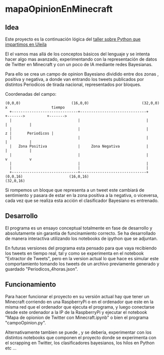 # mapaOpinionEnMinecraft

## Idea

Este proyecto es la continuación lógica del [taller sobre Python que impartimos en Uleila](http://www.guadatech.com/taller-de-minecraft-con-python-en/)

El el vamos mas allá de los conceptos básicos del lenguaje y se intenta hacer algo mas avanzado, 
experimentando con la representación de datos de Twitter en Minecraft y con un poco de IA mediante redes Bayesianas.

Para ello se crea un campo de opinion Bayesiano dividido entre dos zonas , positiva y negativa, 
a donde van entrando los tweets publicados por distintos Periodicos de tirada nacional, representados por bloques. 

 Coordenadas del campo:

 ```
(0,0,0)                       (16,0,0)                        (32,0,0)     x	                tiempo
   +------------------------------+------------------------------+       +------->       	+-------> 
   |                              |                              |       |			|
   |                              |                              |     z |	     Periodicos	|
   |                              |                              |       |			|	
   |   Zona Positiva              |     Zona Negativa            |       |			|
   |                              |                              |       v			v
   |                              |                              |
   |                              |                              |
   +------------------------------+------------------------------+
(0,0,16)                     (16,0,16)                         (32,0,16)  
```

Si rompemos un bloque que representa a un tweet este cambiará de sentimiento y pasara de estar en la zona positiva a la negativa,
o viceversa, cada vez que se realiza esta acción el clasificador Bayesiano es entrenado.

## Desarrollo

El programa es un ensayo conceptual totalmente en fase de desarrollo y absolutamente sin garantia de funcinamiento correcto.
Se ha desarrollado de manera interactiva utilizando los notebooks de ipython que se adjuntan.

En futuras versiones del programa esta pensado para que vaya recibiendo los tweets en tiempo real, tal y como se experimenta en 
el notebook "Extractor de Tweets", pero en la version actual lo que hace es simular este comportamiento tomando los tweets de 
un archivo previamente generado y guardado "Periodicos_4horas.json".

## Funcionamiento

Para hacer funcionar el proyecto en su versión actual hay que tener un Minecraft corriendo en una RaspberryPi o en el ordenador
que este en la misma red que el ordenador que ejecuta el programa, y luego conectarse desde este ordenador a la IP de la RaspberryPi
y ejecutar  el notebook "Mapa de opionion de Twitter con Minecraft.ipynb" o bien el programa "campoOpinion.py".

Alternativamente tambien se puede , y se debería, experimentar con los distintos notebooks que componen el proyecto donde se 
experimenta con el scrapping en Twitter, los clasificadores bayesianos, los hilos en Python etc ...